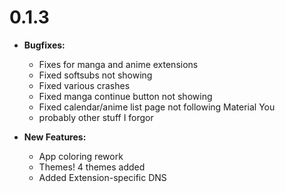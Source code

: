 # 0.1.3

- **Bugfixes:**
  - Fixes for manga and anime extensions
  - Fixed softsubs not showing
  - Fixed various crashes
  - Fixed manga continue button not showing
  - Fixed calendar/anime list page not following Material You
  - probably other stuff I forgor

- **New Features:**
  - App coloring rework
  - Themes! 4 themes added
  - Added Extension-specific DNS
